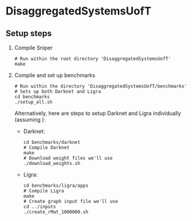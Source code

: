 # DisaggregatedSystemsUofT

## Setup steps
1. Compile Sniper
    ```
    # Run within the root directory 'DisaggregatedSystemsUofT'
    make
    ```

2. Compile and set up benchmarks
    ```
    # Run within the directory 'DisaggregatedSystemsUofT/benchmarks'
    # Sets up both Darknet and Ligra
    cd benchmarks
    ./setup_all.sh
    ```
    Alternatively, here are steps to setup Darknet and Ligra individually (assuming ):
    - Darknet:
        ```
        cd benchmarks/darknet
        # Compile Darknet
        make
        # Download weight files we'll use
        ./download_weights.sh
        ```
    
    - Ligra:
        ```
        cd benchmarks/ligra/apps
        # Compile Ligra
        make
        # Create graph input file we'll use
        cd ../inputs
        ./create_rMat_1000000.sh
        ```
